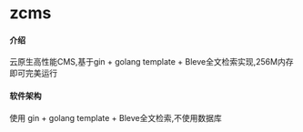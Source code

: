 # zcms

#### 介绍
云原生高性能CMS,基于gin + golang template + Bleve全文检索实现,256M内存即可完美运行

#### 软件架构
使用 gin + golang template + Bleve全文检索,不使用数据库



